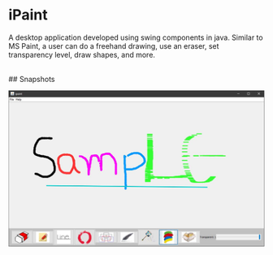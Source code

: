 # iPaint

A desktop application developed using swing components in java.
Similar to MS Paint, a user can do a freehand drawing, use an eraser, set transparency level, draw shapes, and more.

<br>
## Snapshots
<br>

![Alt text](src/main/resources/Sample1.jpg?raw=true "Title")
